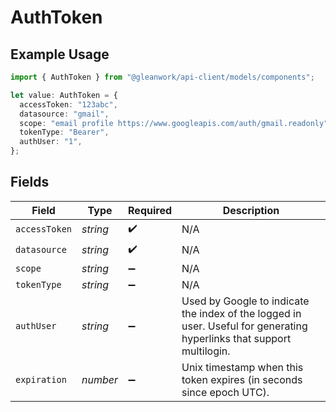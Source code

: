 # AuthToken

## Example Usage

```typescript
import { AuthToken } from "@gleanwork/api-client/models/components";

let value: AuthToken = {
  accessToken: "123abc",
  datasource: "gmail",
  scope: "email profile https://www.googleapis.com/auth/gmail.readonly",
  tokenType: "Bearer",
  authUser: "1",
};
```

## Fields

| Field                                                                                                                 | Type                                                                                                                  | Required                                                                                                              | Description                                                                                                           |
| --------------------------------------------------------------------------------------------------------------------- | --------------------------------------------------------------------------------------------------------------------- | --------------------------------------------------------------------------------------------------------------------- | --------------------------------------------------------------------------------------------------------------------- |
| `accessToken`                                                                                                         | *string*                                                                                                              | :heavy_check_mark:                                                                                                    | N/A                                                                                                                   |
| `datasource`                                                                                                          | *string*                                                                                                              | :heavy_check_mark:                                                                                                    | N/A                                                                                                                   |
| `scope`                                                                                                               | *string*                                                                                                              | :heavy_minus_sign:                                                                                                    | N/A                                                                                                                   |
| `tokenType`                                                                                                           | *string*                                                                                                              | :heavy_minus_sign:                                                                                                    | N/A                                                                                                                   |
| `authUser`                                                                                                            | *string*                                                                                                              | :heavy_minus_sign:                                                                                                    | Used by Google to indicate the index of the logged in user. Useful for generating hyperlinks that support multilogin. |
| `expiration`                                                                                                          | *number*                                                                                                              | :heavy_minus_sign:                                                                                                    | Unix timestamp when this token expires (in seconds since epoch UTC).                                                  |